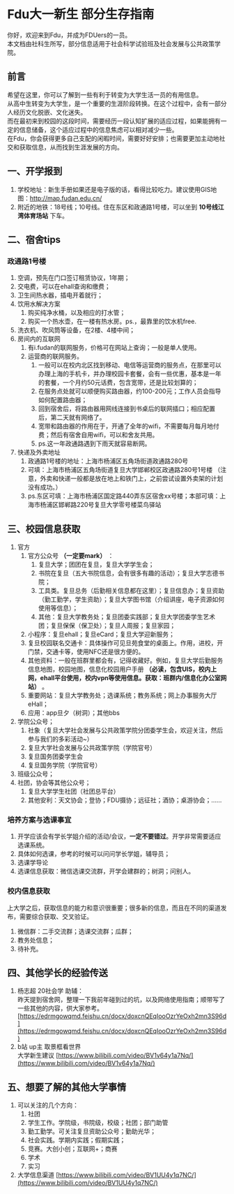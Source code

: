 # Fdu大一新生 部分生存指南

你好，欢迎来到Fdu，并成为FDUers的一员。  
本文档由社科生所写，部分信息适用于社会科学试验班及社会发展与公共政策学院。

## 前言

希望在这里，你可以了解到一些有利于转变为大学生活一员的有用信息。  
从高中生转变为大学生，是一个重要的生涯阶段转换。在这个过程中，会有一部分人经历文化脱嵌、文化迷失。  
而在最初来到校园的这段时间，需要经历一段认知扩展的适应过程，如果能拥有一定的信息储备，这个适应过程中的信息焦虑可以相对减少一些。  
在Fdu，你会获得更多自己支配的闲暇时间，需要好好安排；也需要更加主动地社交和获取信息，从而找到生涯发展的方向。

## 一、开学报到

1. 学校地址：新生手册如果还是电子版的话，看得比较吃力。建议使用GIS地图：http://map.fudan.edu.cn/
2. 附近的地铁：18号线；10号线。住在东区和政通路1号楼，可以坐到 **10号线江湾体育场站** 下车。

## 二、宿舍tips
### 政通路1号楼
1. 空调，预先在门口签订租赁协议，1年期；
2. 交电费，可以在ehall查询和缴费；
3. 卫生间热水器，插电开着就行；
4. 饮用水解决方案
    1. 购买纯净水桶，以及相应的打水管；
    2. 购买一个热水壶，在一楼有热水房。ps.，最靠里的饮水机free.
5. 洗衣机、吹风筒等设备，在2楼、4楼中间；
6. 房间内的互联网
    1. 有i.fudan的联网服务，价格可在网站上查询；一般是单人使用。
    2. 运营商的联网服务。
        1. 一般可以在校内北区找到移动、电信等运营商的服务点，在那里可以办理上海的手机卡，并办理校园卡套餐，会有一些优惠，基本是一年的套餐，一个月约50元话费，包含宽带，还是比较划算的；
        2. 在服务点处就可以顺便购买路由器，约100-200元；工作人员会指导如何配置路由器；
        3. 回到宿舍后，将路由器用网线连接到书桌后的联网插口；相应配置后，第二天就有网络了。
        4. 宽带和路由器的作用在于，开通了全年的wifi，不需要每月每月地付费；然后有宿舍自用wifi，可以和舍友共用。
        5. ps.这一年政通路遇到下雨天就容易断网。
7. 快递及外卖地址
    1. 政通路1号楼的地址：上海市杨浦区五角场街道政通路280号
    2. 可填：上海市杨浦区五角场街道复旦大学邯郸校区政通路280号1号楼 （注意，外卖和快递一般都是放在地上和铁门上，之前尝试设置外卖架的计划没有成功。）
    3. ps.东区可填：上海市杨浦区国定路440弄东区宿舍xx号楼；本部可填：上海市杨浦区邯郸路220号复旦大学零号楼菜鸟驿站


## 三、校园信息获取
1. 官方
    1. 官方公众号 **（一定要mark）** ：
        1. 复旦大学；团团在复旦，复旦大学学生会；
        2. 书院在复旦（五大书院信息，会有很多有趣的活动）；复旦大学志德书院；
        3. 工具类。复旦总务（后勤相关信息都在这里）；复旦信息办；复旦资助（勤工勤学，学生资助）；复旦大学图书馆（介绍讲座，电子资源如何使用等信息）；
        4. 其他：复旦大学教务处；复旦团委实践部；复旦大学团委学生艺术团；复旦保保（保卫处）；复旦人周报；复旦家园；
    2. 小程序：复旦ehall；复旦eCard；复旦大学迎新服务；
    3. 复旦校园联名交通卡：具体操作可见旦苑食堂的桌面上。作用，进校，开门禁，交通卡等，使用NFC还是很方便的。
    4. 其他资料：一般在班群里都会有，记得收藏好。例如，复旦大学后勤服务信息地图，校园地图，信息化校园用户手册 **（必读，包含UIS，校内上网，ehall平台使用，校内vpn等使用信息。获取：班群内/信息化办公室网站）** 。
    5. 重要网站：复旦大学教务处；选课系统；教务系统；网上办事服务大厅eHall；
    6. 应用：app旦夕（树洞）；其他bbs
2. 学院公众号；
    1. 社象（复旦大学社会发展与公共政策学院分团委学生会，欢迎关注，然后参与我们的多彩活动~）
    2. 复旦大学社会发展与公共政策学院（学院官号）
    3. 复旦国务团委学生会
    4. 复旦国务学院（学院官号）
3. 班级公众号；
4. 社团，协会等其他公众号；
    1. 复旦大学学生社团（社团总平台）
    2. 其他安利：天文协会；登协；FDU摄协；远征社；酒协；桌游协会；……

### 培养方案与选课事宜
1. 开学应该会有学长学姐介绍的活动/会议，**一定不要错过**。开学非常需要适应选课系统。
2. 具体如何选课，参考的时候可以问问学长学姐，辅导员；
3. 选课学导论
4. 选课信息获取：微信选课交流群，开学会建群的；树洞；问别人。

### 校内信息获取
上大学之后，获取信息的能力和意识很重要；很多新的信息，而且在不同的渠道发布，需要综合获取、交叉验证。  
1. 微信群：二手交流群；选课交流群；瓜群；
2. 教务处信息；
3. 待补充。

## 四、其他学长的经验传送
1. 杨志超 20社会学 助辅：  
昨天提到宿舍网，整理一下我前年碰到过的坑，以及网络使用指南；顺带写了一些其他的内容，供大家参考。  
[https://edrmgowqmd.feishu.cn/docx/doxcnQEqIooOzrYeOxh2mn3S96d](https://edrmgowqmd.feishu.cn/docx/doxcnQEqIooOzrYeOxh2mn3S96d)
2. b站 up主 取景框看世界  
大学新生建议 [https://www.bilibili.com/video/BV1v64y1a7Nq/](https://www.bilibili.com/video/BV1v64y1a7Nq/)

## 五、想要了解的其他大学事情
1. 可以关注的几个方向：
    1. 社团
    2. 学生工作。学院级，书院级，校级；社团；部门助管
    3. 勤工勤学。可关注复旦资助公众号；勤助光华；
    4. 社会实践。学期内实践；假期实践；
    5. 竞赛。大创小创；互联网+；商赛
    6. 学术
    7. 实习
2. 大学信息渠道 [https://www.bilibili.com/video/BV1UU4y1q7NC/](https://www.bilibili.com/video/BV1UU4y1q7NC/)
